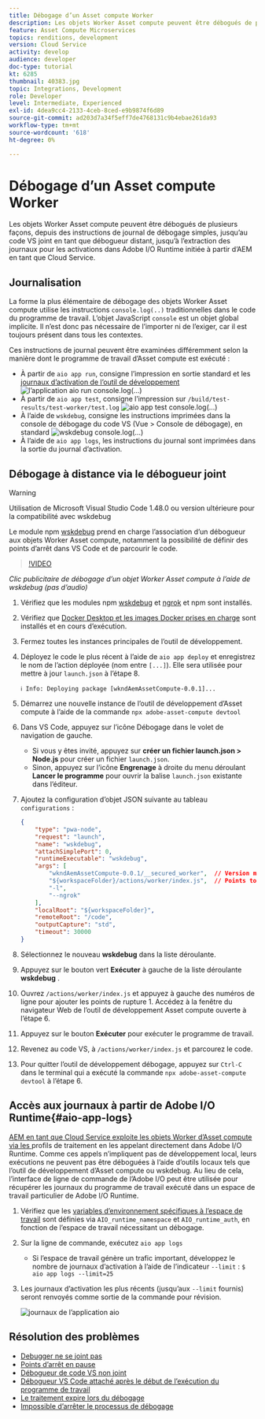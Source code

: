 ```yaml
---
title: Débogage d’un Asset compute Worker
description: Les objets Worker Asset compute peuvent être débogués de plusieurs façons, depuis des instructions de journal de débogage simples, jusqu’au code VS joint en tant que débogueur distant, jusqu’à l’extraction des journaux pour les activations dans Adobe I/O Runtime initiée à partir d’AEM en tant que Cloud Service.
feature: Asset Compute Microservices
topics: renditions, development
version: Cloud Service
activity: develop
audience: developer
doc-type: tutorial
kt: 6285
thumbnail: 40383.jpg
topic: Integrations, Development
role: Developer
level: Intermediate, Experienced
exl-id: 4dea9cc4-2133-4ceb-8ced-e9b9874f6d89
source-git-commit: ad203d7a34f5eff7de4768131c9b4ebae261da93
workflow-type: tm+mt
source-wordcount: '618'
ht-degree: 0%

---
```


# Débogage d’un Asset compute Worker

Les objets Worker Asset compute peuvent être débogués de plusieurs façons, depuis des instructions de journal de débogage simples, jusqu’au code VS joint en tant que débogueur distant, jusqu’à l’extraction des journaux pour les activations dans Adobe I/O Runtime initiée à partir d’AEM en tant que Cloud Service.

## Journalisation

La forme la plus élémentaire de débogage des objets Worker Asset compute utilise les instructions `console.log(..)` traditionnelles dans le code du programme de travail. L’objet JavaScript `console` est un objet global implicite. Il n’est donc pas nécessaire de l’importer ni de l’exiger, car il est toujours présent dans tous les contextes.

Ces instructions de journal peuvent être examinées différemment selon la manière dont le programme de travail d’Asset compute est exécuté :

+ À partir de `aio app run`, consigne l’impression en sortie standard et les [journaux d’activation de l’outil de développement ](../develop/development-tool.md)
   ![l’application aio run console.log(...)](./assets/debug/console-log__aio-app-run.png)
+ À partir de `aio app test`, consigne l’impression sur `/build/test-results/test-worker/test.log`
   ![aio app test console.log(...)](./assets/debug/console-log__aio-app-test.png)
+ À l’aide de `wskdebug`, consigne les instructions imprimées dans la console de débogage du code VS (Vue > Console de débogage), en standard
   ![wskdebug console.log(...)](./assets/debug/console-log__wskdebug.png)
+ À l’aide de `aio app logs`, les instructions du journal sont imprimées dans la sortie du journal d’activation.

## Débogage à distance via le débogueur joint

>[!WARNING]
>
>Utilisation de Microsoft Visual Studio Code 1.48.0 ou version ultérieure pour la compatibilité avec wskdebug

Le module npm [wskdebug](https://www.npmjs.com/package/@openwhisk/wskdebug) prend en charge l’association d’un débogueur aux objets Worker Asset compute, notamment la possibilité de définir des points d’arrêt dans VS Code et de parcourir le code.

>[!VIDEO](https://video.tv.adobe.com/v/40383/?quality=12&learn=on)

_Clic publicitaire de débogage d’un objet Worker Asset compute à l’aide de wskdebug (pas d’audio)_

1. Vérifiez que les modules npm [wskdebug](../set-up/development-environment.md#wskdebug) et [ngrok](../set-up/development-environment.md#ngork) et npm sont installés.
1. Vérifiez que [Docker Desktop et les images Docker prises en charge](../set-up/development-environment.md#docker) sont installés et en cours d’exécution.
1. Fermez toutes les instances principales de l’outil de développement.
1. Déployez le code le plus récent à l’aide de `aio app deploy` et enregistrez le nom de l’action déployée (nom entre `[...]`). Elle sera utilisée pour mettre à jour `launch.json` à l’étape 8.

   ```
   ℹ Info: Deploying package [wkndAemAssetCompute-0.0.1]...
   ```


1. Démarrez une nouvelle instance de l’outil de développement d’Asset compute à l’aide de la commande `npx adobe-asset-compute devtool`
1. Dans VS Code, appuyez sur l’icône Débogage dans le volet de navigation de gauche.
   + Si vous y êtes invité, appuyez sur __créer un fichier launch.json > Node.js__ pour créer un fichier `launch.json`.
   + Sinon, appuyez sur l’icône __Engrenage__ à droite du menu déroulant __Lancer le programme__ pour ouvrir la balise `launch.json` existante dans l’éditeur.
1. Ajoutez la configuration d’objet JSON suivante au tableau `configurations` :

   ```json
   {
       "type": "pwa-node",
       "request": "launch",
       "name": "wskdebug",
       "attachSimplePort": 0,
       "runtimeExecutable": "wskdebug",
       "args": [
           "wkndAemAssetCompute-0.0.1/__secured_worker",  // Version must match your Asset Compute worker's version
           "${workspaceFolder}/actions/worker/index.js",  // Points to your worker
           "-l",
           "--ngrok"
       ],
       "localRoot": "${workspaceFolder}",
       "remoteRoot": "/code",
       "outputCapture": "std",
       "timeout": 30000
   }
   ```

1. Sélectionnez le nouveau __wskdebug__ dans la liste déroulante.
1. Appuyez sur le bouton vert __Exécuter__ à gauche de la liste déroulante __wskdebug__ .
1. Ouvrez `/actions/worker/index.js` et appuyez à gauche des numéros de ligne pour ajouter les points de rupture 1. Accédez à la fenêtre du navigateur Web de l’outil de développement Asset compute ouverte à l’étape 6.
1. Appuyez sur le bouton __Exécuter__ pour exécuter le programme de travail.
1. Revenez au code VS, à `/actions/worker/index.js` et parcourez le code.
1. Pour quitter l’outil de développement débogage, appuyez sur `Ctrl-C` dans le terminal qui a exécuté la commande `npx adobe-asset-compute devtool` à l’étape 6.

## Accès aux journaux à partir de Adobe I/O Runtime{#aio-app-logs}

[AEM en tant que Cloud Service exploite les objets Worker d’Asset compute via les ](../deploy/processing-profiles.md) profils de traitement en les appelant directement dans Adobe I/O Runtime. Comme ces appels n’impliquent pas de développement local, leurs exécutions ne peuvent pas être déboguées à l’aide d’outils locaux tels que l’outil de développement d’Asset compute ou wskdebug. Au lieu de cela, l’interface de ligne de commande de l’Adobe I/O peut être utilisée pour récupérer les journaux du programme de travail exécuté dans un espace de travail particulier de Adobe I/O Runtime.

1. Vérifiez que les [variables d’environnement spécifiques à l’espace de travail](../deploy/runtime.md) sont définies via `AIO_runtime_namespace` et `AIO_runtime_auth`, en fonction de l’espace de travail nécessitant un débogage.
1. Sur la ligne de commande, exécutez `aio app logs`
   + Si l’espace de travail génère un trafic important, développez le nombre de journaux d’activation à l’aide de l’indicateur `--limit` :
      `$ aio app logs --limit=25`
1. Les journaux d’activation les plus récents (jusqu’aux `--limit` fournis) seront renvoyés comme sortie de la commande pour révision.

   ![journaux de l’application aio](./assets/debug/aio-app-logs.png)

## Résolution des problèmes

+ [Debugger ne se joint pas](../troubleshooting.md#debugger-does-not-attach)
+ [Points d’arrêt en pause](../troubleshooting.md#breakpoints-no-pausing)
+ [Débogueur de code VS non joint](../troubleshooting.md#vs-code-debugger-not-attached)
+ [Débogueur VS Code attaché après le début de l’exécution du programme de travail](../troubleshooting.md#vs-code-debugger-attached-after-worker-execution-began)
+ [Le traitement expire lors du débogage](../troubleshooting.md#worker-times-out-while-debugging)
+ [Impossible d’arrêter le processus de débogage](../troubleshooting.md#cannot-terminate-debugger-process)
